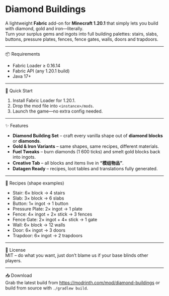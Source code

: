 Diamond Buildings  
==================  
A lightweight **Fabric** add-on for **Minecraft 1.20.1** that simply lets you build with diamond, gold and iron—literally.  
Turn your surplus gems and ingots into full building palettes: stairs, slabs, buttons, pressure plates, fences, fence gates, walls, doors and trapdoors.

---

📦 Requirements  
- Fabric Loader ≥ 0.16.14  
- Fabric API (any 1.20.1 build)  
- Java 17+  

---

🚀 Quick Start  
1. Install Fabric Loader for 1.20.1.  
2. Drop the mod file into `<instance>/mods`.  
3. Launch the game—no extra config needed.

---

✨ Features  
- **Diamond Building Set** – craft every vanilla shape out of **diamond blocks** or **diamonds**.  
- **Gold & Iron Variants** – same shapes, same recipes, different materials.  
- **Fuel Tweaks** – burn diamonds (1 600 ticks) and smelt gold blocks back into ingots.  
- **Creative Tab** – all blocks and items live in **“模组物品”**.  
- **Datagen Ready** – recipes, loot tables and translations fully generated.

---

📜 Recipes (shape examples)  
- Stair: 6× block → 4 stairs  
- Slab: 3× block → 6 slabs  
- Button: 1× ingot → 1 button  
- Pressure Plate: 2× ingot → 1 plate  
- Fence: 4× ingot + 2× stick → 3 fences  
- Fence Gate: 2× ingot + 4× stick → 1 gate  
- Wall: 6× block → 12 walls  
- Door: 6× ingot → 3 doors  
- Trapdoor: 6× ingot → 2 trapdoors  

---

📄 License  
MIT – do what you want, just don’t blame us if your base blinds other players.

---

📥 Download  
Grab the latest build from https://modrinth.com/mod/diamond-buildings or build from source with `./gradlew build`.
